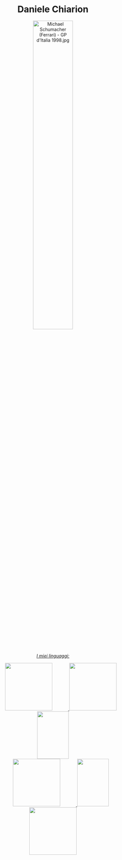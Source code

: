 <h1 text align=center>Daniele Chiarion</h1>
<div align="center">
  <a href="https://it.wikipedia.org/wiki/File:Michael_Schumacher_(Ferrari)_-_GP_d%27Italia_1998.jpg#/media/File:Michael_Schumacher_(Ferrari)_-_GP_d'Italia_1998.jpg"><img src="https://upload.wikimedia.org/wikipedia/it/f/ff/Michael_Schumacher_%28Ferrari%29_-_GP_d%27Italia_1998.jpg" alt="Michael Schumacher (Ferrari) - GP d'Italia 1998.jpg" height="50%" width="50%">
</div>
<br><br>

<p align=center><i>I miei linguaggi: </i></p>
<div align=center>
  <img src="https://www.distortionbyte.com/images/it/informatica/linguaggio-c.svg" width="150" height="150" hspace=50>
  <img src="https://encrypted-tbn0.gstatic.com/images?q=tbn:ANd9GcTUPkuUV0pusAIMc2IIdPdJuzqMofVVli-hcm_AMdNCQQ-Vela34u-QdzD7Cr1iHE2hCgQ&usqp=CAU" width="150" height="150" hspace=0>
  <img src="https://encrypted-tbn0.gstatic.com/images?q=tbn:ANd9GcS8tKcedmIUhnKMZuVVgC4QwKr6XFQQ-HkZoGsTG9-q-vy2Ak-eXr068Jclf7s5bb-5zhY&usqp=CAU" width="100" height="150" hspace=70>
</div>
<div align=center>
  <img src="https://encrypted-tbn0.gstatic.com/images?q=tbn:ANd9GcTUPkuUV0pusAIMc2IIdPdJuzqMofVVli-hcm_AMdNCQQ-Vela34u-QdzD7Cr1iHE2hCgQ&usqp=CAU" width="150" height="150" hspace=50>
  <img src="https://encrypted-tbn0.gstatic.com/images?q=tbn:ANd9GcS8tKcedmIUhnKMZuVVgC4QwKr6XFQQ-HkZoGsTG9-q-vy2Ak-eXr068Jclf7s5bb-5zhY&usqp=CAU" width="100" height="150" hspace=0>
  <img src="https://e7.pngegg.com/pngimages/87/538/png-clipart-javascript-scalable-graphics-logo-encapsulated-postscript-javascript-icon-text-logo.png" width="150" height="150" hspace=50>
</div>

<!---
danielechiarion/danielechiarion is a ✨ special ✨ repository because its `README.md` (this file) appears on your GitHub profile.
You can click the Preview link to take a look at your changes.
--->
